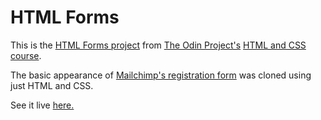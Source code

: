 # HTML Forms

This is the [HTML Forms project](https://www.theodinproject.com/paths/full-stack-ruby-on-rails/courses/html-and-css/lessons/html-forms) from [The Odin Project's](https://www.theodinproject.com/) [HTML and CSS course](https://www.theodinproject.com/paths/full-stack-ruby-on-rails/courses/html-and-css).

The basic appearance of [Mailchimp's registration form](https://login.mailchimp.com/signup/) was cloned using just HTML and CSS.  

See it live [here.](https://esteban90-dev.github.io/html-forms/)